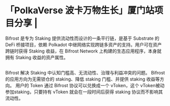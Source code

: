 # 「PolkaVerse 波卡万物生长」厦门站项目分享 |

Bifrost 是专为 Staking 提供流动性而设计的一条平行链，是基于 Substrate 的 DeFi 桥接项目，依赖 Polkadot 中继网络实现跨链多资产的支持。用户可在资产跨链时获得 Staking 收益，在 Bifrost Network 上构建的生态应用程序，本身就拥有 Staking 收益的资产属性。

<img :src="$withBase('/zh/news-13/news-ama13-1.jpg')" alt="" width="70%" />

Bifrost 解决 Staking 中认知门槛高、无流动性、治理与利益冲突的问题。 Bifrost 的应用方向为无需锁仓的 staking、降低 staking 门槛、并提供 staking 收益等方向。 用户的 Token 通过 Bifrost 协议可以兑换成一个 vToken，这个 vToken被动参加staking，只要持有 vToken 就会在一段时间后获得 staking 协议而不影响其流动性。


